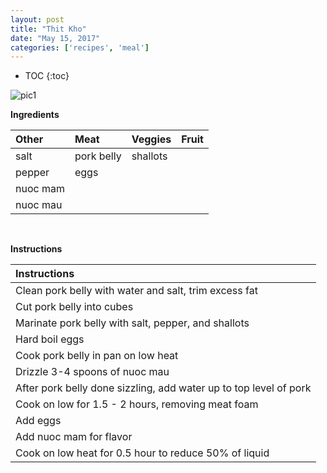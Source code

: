 ```yaml
---
layout: post
title: "Thit Kho"
date: "May 15, 2017"
categories: ['recipes', 'meal']
---
```


* TOC
{:toc}



![pic1](http://jnguyen92.github.io/nhuyhoa/figure/food/Thit_Kho.JPG)




**Ingredients**

<table class = "presenttab">
 <thead>
  <tr>
   <th style="text-align:left;"> Other </th>
   <th style="text-align:left;"> Meat </th>
   <th style="text-align:left;"> Veggies </th>
   <th style="text-align:left;"> Fruit </th>
  </tr>
 </thead>
<tbody>
  <tr>
   <td style="text-align:left;"> salt </td>
   <td style="text-align:left;"> pork belly </td>
   <td style="text-align:left;"> shallots </td>
   <td style="text-align:left;">  </td>
  </tr>
  <tr>
   <td style="text-align:left;"> pepper </td>
   <td style="text-align:left;"> eggs </td>
   <td style="text-align:left;">  </td>
   <td style="text-align:left;">  </td>
  </tr>
  <tr>
   <td style="text-align:left;"> nuoc mam </td>
   <td style="text-align:left;">  </td>
   <td style="text-align:left;">  </td>
   <td style="text-align:left;">  </td>
  </tr>
  <tr>
   <td style="text-align:left;"> nuoc mau </td>
   <td style="text-align:left;">  </td>
   <td style="text-align:left;">  </td>
   <td style="text-align:left;">  </td>
  </tr>
</tbody>
</table>

<br>

**Instructions**

<table class = "presenttabnoh">
 <thead>
  <tr>
   <th style="text-align:left;"> Instructions </th>
  </tr>
 </thead>
<tbody>
  <tr>
   <td style="text-align:left;"> Clean pork belly with water and salt, trim excess fat </td>
  </tr>
  <tr>
   <td style="text-align:left;"> Cut pork belly into cubes </td>
  </tr>
  <tr>
   <td style="text-align:left;"> Marinate pork belly with salt, pepper, and shallots </td>
  </tr>
  <tr>
   <td style="text-align:left;"> Hard boil eggs </td>
  </tr>
  <tr>
   <td style="text-align:left;"> Cook pork belly in pan on low heat </td>
  </tr>
  <tr>
   <td style="text-align:left;"> Drizzle 3-4 spoons of nuoc mau </td>
  </tr>
  <tr>
   <td style="text-align:left;"> After pork belly done sizzling, add water up to top level of pork </td>
  </tr>
  <tr>
   <td style="text-align:left;"> Cook on low for 1.5 - 2 hours, removing meat foam </td>
  </tr>
  <tr>
   <td style="text-align:left;"> Add eggs </td>
  </tr>
  <tr>
   <td style="text-align:left;"> Add nuoc mam for flavor </td>
  </tr>
  <tr>
   <td style="text-align:left;"> Cook on low heat for 0.5 hour to reduce 50% of liquid </td>
  </tr>
</tbody>
</table>

